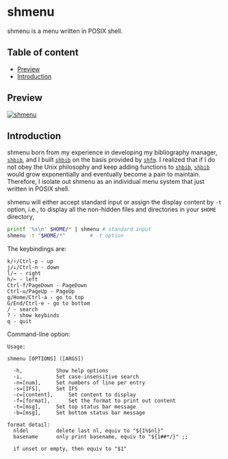 # shmenu

shmenu is a menu written in POSIX shell.

## Table of content


<!-- vim-markdown-toc GFM -->

* [Preview](#preview)
* [Introduction](#introduction)

<!-- vim-markdown-toc -->

## Preview

[![shmenu](https://asciinema.org/a/IsWFVG2kVyQX1i0AuOlRVpvnv.png)](https://asciinema.org/a/IsWFVG2kVyQX1i0AuOlRVpvnv)

## Introduction

shmenu born from my experience in developing my bibliography manager, [`shbib`](https://github.com/huijunchen9260/shbib), and I built [`shbib`](https://github.com/huijunchen9260/shbib) on the basis provided by [`shfm`](https://github.com/dylanaraps/shfm). I realized that if I do not obey the Unix philosophy and keep adding functions to [`shbib`](https://github.com/huijunchen9260/shbib), [`shbib`](https://github.com/huijunchen9260/shbib) would grow exponentially and eventually become a pain to maintain. Therefore, I isolate out shmenu as an individual menu system that just written in POSIX shell.

shmenu will either accept standard input or assign the display content by `-t` option, i.e., to display all the non-hidden files and directories in your `$HOME` directory,

```sh
printf '%s\n' $HOME/* | shmenu # standard input
shmenu -t "$HOME/*"	       # -t option

```

The keybindings are:

```
k/↑/Ctrl-p - up
j/↓/Ctrl-n - down
l/→ - right
h/← - left
Ctrl-f/PageDown - PageDown
Ctrl-u/PageUp - PageUp
g/Home/Ctrl-a - go to top
G/End/Ctrl-e - go to bottom
/ - search
? - show keybinds
q - quit
```

Command-line option:

```
Usage:

shmenu [OPTIONS] ([ARGS])

  -h,			Show help options
  -i,			Set case-insensitive search
  -n=[num],		Set numbers of line per entry
  -s=[IFS],		Set IFS
  -c=[content],		Set content to display
  -f=[format],		Set the format to print out content
  -t=[msg],		Set top status bar message
  -b=[msg],		Set bottom status bar message

format detail:
  nldel			delete last nl, equiv to "${1%$nl}"
  basename		only print basename, equiv to "${1##*/}" ;;

  if unset or empty, then equiv to "$1"
```
